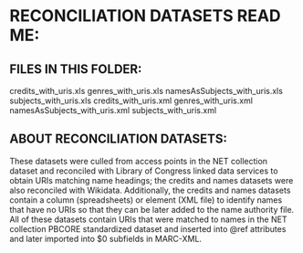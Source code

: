 # RECONCILIATION DATASETS READ ME:

## FILES IN THIS FOLDER:

credits_with_uris.xls
genres_with_uris.xls
namesAsSubjects_with_uris.xls
subjects_with_uris.xls
credits_with_uris.xml
genres_with_uris.xml
namesAsSubjects_with_uris.xml
subjects_with_uris.xml

## ABOUT RECONCILIATION DATASETS:

These datasets were culled from access points in the NET collection dataset and reconciled with Library of Congress linked data services to obtain URIs matching name headings; the credits and names datasets were also reconciled with Wikidata. Additionally, the credits and names datasets contain a column (spreadsheets) or element (XML file) to identify names that have no URIs so that they can be later added to the name authority file. All of these datasets contain URIs that were matched to names in the NET collection PBCORE standardized dataset and inserted into @ref attributes and later imported into $0 subfields in MARC-XML.
